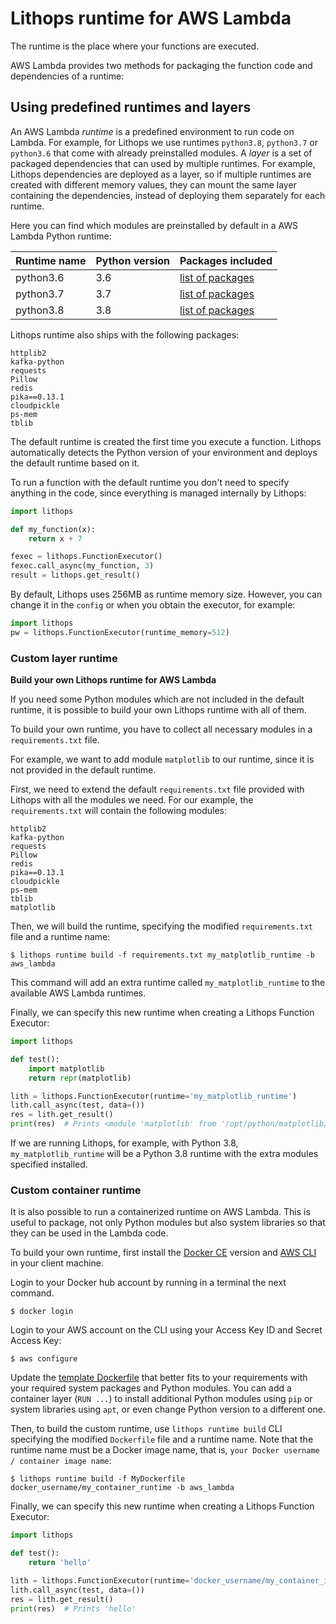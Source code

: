 # Lithops runtime for AWS Lambda

The runtime is the place where your functions are executed.

AWS Lambda provides two methods for packaging the function code and dependencies of a runtime:

## Using predefined **runtimes** and **layers**
An AWS Lambda *runtime* is a predefined environment to run code on Lambda. For example, for Lithops we use runtimes `python3.8`, `python3.7` or `python3.6` that
come with already preinstalled modules. A *layer* is a set of packaged dependencies that can used by multiple runtimes. For example, Lithops dependencies are
deployed as a layer, so if multiple runtimes are created with different memory values, they can mount the same layer containing the dependencies, instead
of deploying them separately for each runtime.

Here you can find which modules are preinstalled by default in a AWS Lambda Python runtime:  

| Runtime name | Python version | Packages included |
| ----| ----| ---- |
| python3.6 | 3.6 | [list of packages](https://gist.github.com/gene1wood/4a052f39490fae00e0c3#gistcomment-3131227) |
| python3.7 | 3.7 | [list of packages](https://gist.github.com/gene1wood/4a052f39490fae00e0c3#gistcomment-3131227) |
| python3.8 | 3.8 | [list of packages](https://gist.github.com/gene1wood/4a052f39490fae00e0c3#gistcomment-3131227) |

Lithops runtime also ships with the following packages:
```
httplib2
kafka-python
requests
Pillow
redis
pika==0.13.1
cloudpickle
ps-mem
tblib
```

The default runtime is created the first time you execute a function. Lithops automatically detects the Python version of your environment and deploys the default runtime based on it.

To run a function with the default runtime you don't need to specify anything in the code, since everything is managed internally by Lithops:

```python
import lithops

def my_function(x):
    return x + 7

fexec = lithops.FunctionExecutor()
fexec.call_async(my_function, 3)
result = lithops.get_result()
```

By default, Lithops uses 256MB as runtime memory size. However, you can change it in the `config` or when you obtain the executor, for example:

```python
import lithops
pw = lithops.FunctionExecutor(runtime_memory=512)
```

### Custom layer runtime

**Build your own Lithops runtime for AWS Lambda**

If you need some Python modules which are not included in the default runtime, it is possible to build your own Lithops runtime with all of them.

To build your own runtime, you have to collect all necessary modules in a `requirements.txt` file.

For example, we want to add module `matplotlib` to our runtime, since it is not provided in the default runtime.

First, we need to extend the default `requirements.txt` file provided with Lithops with all the modules we need. For our example, the `requirements.txt` will contain the following modules:
```
httplib2
kafka-python
requests
Pillow
redis
pika==0.13.1
cloudpickle
ps-mem
tblib
matplotlib
```

Then, we will build the runtime, specifying the modified `requirements.txt` file and a runtime name:
```
$ lithops runtime build -f requirements.txt my_matplotlib_runtime -b aws_lambda
```

This command will add an extra runtime called `my_matplotlib_runtime` to the available AWS Lambda runtimes.

Finally, we can specify this new runtime when creating a Lithops Function Executor:

```python
import lithops

def test():
    import matplotlib
    return repr(matplotlib)

lith = lithops.FunctionExecutor(runtime='my_matplotlib_runtime')
lith.call_async(test, data=())
res = lith.get_result()
print(res)  # Prints <module 'matplotlib' from '/opt/python/matplotlib/__init__.py'>
```

If we are running Lithops, for example, with Python 3.8, `my_matplotlib_runtime` will be a Python 3.8 runtime with the extra modules specified installed.

### Custom container runtime

It is also possible to run a containerized runtime on AWS Lambda. This is useful to package, not only Python modules but also system libraries
so that they can be used in the Lambda code.

To build your own runtime, first install the [Docker CE](https://docs.docker.com/get-docker/) version and [AWS CLI](https://aws.amazon.com/cli/) in your client machine.

Login to your Docker hub account by running in a terminal the next command.
```
$ docker login
```

Login to your AWS account on the CLI using your Access Key ID and Secret Access Key:
```
$ aws configure
``` 

Update the [template Dockerfile](Dockerfile.python38) that better fits to your requirements with your required system packages and Python modules.
You can add a container layer (`RUN ...`) to install additional Python modules
using `pip` or system libraries using `apt`, or even change Python version to a different one.

Then, to build the custom runtime, use `lithops runtime build` CLI specifying the modified `Dockerfile` file and a runtime name.
Note that the runtime name must be a Docker image name, that is, `your Docker username / container image name`:
```
$ lithops runtime build -f MyDockerfile docker_username/my_container_runtime -b aws_lambda
```

Finally, we can specify this new runtime when creating a Lithops Function Executor:

```python
import lithops

def test():
    return 'hello'

lith = lithops.FunctionExecutor(runtime='docker_username/my_container_image')
lith.call_async(test, data=())
res = lith.get_result()
print(res)  # Prints 'hello'
```

